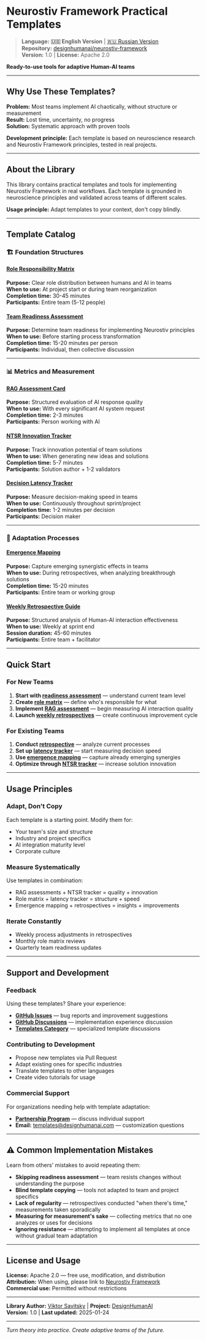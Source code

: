# Neurostiv Framework Practical Templates

> **Language:** **🇺🇸 English Version** | [🇷🇺 Russian Version](README.md)  
> **Repository:** [designhumanai/neurostiv-framework](https://github.com/designhumanai/neurostiv-framework)  
> **Version:** 1.0 | **License:** Apache 2.0

**Ready-to-use tools for adaptive Human-AI teams**

---

## Why Use These Templates?

**Problem:** Most teams implement AI chaotically, without structure or measurement  
**Result:** Lost time, uncertainty, no progress  
**Solution:** Systematic approach with proven tools

**Development principle:** Each template is based on neuroscience research and Neurostiv Framework principles, tested in real projects.

---

## About the Library

This library contains practical templates and tools for implementing Neurostiv Framework in real workflows. Each template is grounded in neuroscience principles and validated across teams of different scales.

**Usage principle:** Adapt templates to your context, don't copy blindly.

---

## Template Catalog

### 🏗️ Foundation Structures

#### [Role Responsibility Matrix](role-responsibility-matrix.en.md)
**Purpose:** Clear role distribution between humans and AI in teams  
**When to use:** At project start or during team reorganization  
**Completion time:** 30-45 minutes  
**Participants:** Entire team (5-12 people)

#### [Team Readiness Assessment](readiness-assessment.en.md)
**Purpose:** Determine team readiness for implementing Neurostiv principles  
**When to use:** Before starting process transformation  
**Completion time:** 15-20 minutes per person  
**Participants:** Individual, then collective discussion

---

### 📊 Metrics and Measurement

#### [RAG Assessment Card](rag-assessment-card.en.md)
**Purpose:** Structured evaluation of AI response quality  
**When to use:** With every significant AI system request  
**Completion time:** 2-3 minutes  
**Participants:** Person working with AI

#### [NTSR Innovation Tracker](ntsr-innovation-tracker.en.md)
**Purpose:** Track innovation potential of team solutions  
**When to use:** When generating new ideas and solutions  
**Completion time:** 5-7 minutes  
**Participants:** Solution author + 1-2 validators

#### [Decision Latency Tracker](decision-latency-tracker.en.md)
**Purpose:** Measure decision-making speed in teams  
**When to use:** Continuously throughout sprint/project  
**Completion time:** 1-2 minutes per decision  
**Participants:** Decision maker

---

### 🧠 Adaptation Processes

#### [Emergence Mapping](emergence-mapping.en.md)
**Purpose:** Capture emerging synergistic effects in teams  
**When to use:** During retrospectives, when analyzing breakthrough solutions  
**Completion time:** 15-20 minutes  
**Participants:** Entire team or working group

#### [Weekly Retrospective Guide](weekly-retrospective-guide.en.md)
**Purpose:** Structured analysis of Human-AI interaction effectiveness  
**When to use:** Weekly at sprint end  
**Session duration:** 45-60 minutes  
**Participants:** Entire team + facilitator

---

## Quick Start

### For New Teams
1. **Start with [readiness assessment](readiness-assessment.en.md)** — understand current team level
2. **Create [role matrix](role-responsibility-matrix.en.md)** — define who's responsible for what
3. **Implement [RAG assessment](rag-assessment-card.en.md)** — begin measuring AI interaction quality
4. **Launch [weekly retrospectives](weekly-retrospective-guide.en.md)** — create continuous improvement cycle

### For Existing Teams
1. **Conduct [retrospective](weekly-retrospective-guide.en.md)** — analyze current processes
2. **Set up [latency tracker](decision-latency-tracker.en.md)** — start measuring decision speed
3. **Use [emergence mapping](emergence-mapping.en.md)** — capture already emerging synergies
4. **Optimize through [NTSR tracker](ntsr-innovation-tracker.en.md)** — increase solution innovation

---

## Usage Principles

### Adapt, Don't Copy
Each template is a starting point. Modify them for:
- Your team's size and structure
- Industry and project specifics
- AI integration maturity level
- Corporate culture

### Measure Systematically
Use templates in combination:
- RAG assessments + NTSR tracker = quality + innovation
- Role matrix + latency tracker = structure + speed
- Emergence mapping + retrospectives = insights + improvements

### Iterate Constantly
- Weekly process adjustments in retrospectives
- Monthly role matrix reviews
- Quarterly team readiness updates

---

## Support and Development

### Feedback
Using these templates? Share your experience:
- **[GitHub Issues](https://github.com/designhumanai/neurostiv-framework/issues)** — bug reports and improvement suggestions
- **[GitHub Discussions](https://github.com/designhumanai/neurostiv-framework/discussions)** — implementation experience discussion
- **[Templates Category](https://github.com/designhumanai/neurostiv-framework/discussions/categories/templates)** — specialized template discussions

### Contributing to Development
- Propose new templates via Pull Request
- Adapt existing ones for specific industries
- Translate templates to other languages
- Create video tutorials for usage

### Commercial Support
For organizations needing help with template adaptation:
- **[Partnership Program](../docs/PARTNERSHIP_v1.0.md)** — discuss individual support
- **Email:** [templates@designhumanai.com](mailto:templates@designhumanai.com) — customization questions

---

## ⚠️ Common Implementation Mistakes

Learn from others' mistakes to avoid repeating them:

- **Skipping readiness assessment** — team resists changes without understanding the purpose
- **Blind template copying** — tools not adapted to team and project specifics
- **Lack of regularity** — retrospectives conducted "when there's time," measurements taken sporadically  
- **Measuring for measurement's sake** — collecting metrics that no one analyzes or uses for decisions
- **Ignoring resistance** — attempting to implement all templates at once without gradual team adaptation

---

## License and Usage

**License:** Apache 2.0 — free use, modification, and distribution  
**Attribution:** When using, please link to [Neurostiv Framework](https://github.com/designhumanai/neurostiv-framework)  
**Commercial use:** Permitted without restrictions  

---

**Library Author:** [Viktor Savitsky](https://github.com/designhumanai) | **Project:** [DesignHumanAI](https://designhumanai.com)  
**Version:** 1.0 | **Last updated:** 2025-01-24

---

*Turn theory into practice. Create adaptive teams of the future.*
